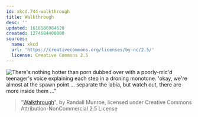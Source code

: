 ```yaml
---
id: xkcd.744-walkthrough
title: Walkthrough
desc: ''
updated: 1616186984620
created: 1274684400000
sources:
  name: xkcd
  url: 'https://creativecommons.org/licenses/by-nc/2.5/'
  license: Creative Commons 2.5
---
```

![There's nothing hotter than porn dubbed over with a poorly-mic'd teenager's voice explaining each step in a droning monotone. 'okay, we're almost at the spawn point ... separate the labia, but watch out, there are more inside them ..."](https://imgs.xkcd.com/comics/walkthrough.png)
> "[Walkthrough](https://xkcd.com/744/)", by Randall Munroe, licensed under Creative Commons Attribution-NonCommercial 2.5 License
